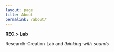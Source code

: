 ```yaml
---
layout: page
title: About
permalink: /about/
---
```


**REC.> Lab**

Research-Creation Lab and *thinking-with sounds*

